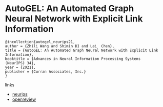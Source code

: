 # AutoGEL: An Automated Graph Neural Network with Explicit Link Information

```
@incollection{autogel_neurips21,
author = {Zhili Wang and Shimin DI and Lei  Chen},
title = {AutoGEL: An Automated Graph Neural Network with Explicit Link Information},
booktitle = {Advances in Neural Information Processing Systems (NeurIPS) 34},
year = {2021},
publisher = {Curran Associates, Inc.}
}
```

links
- [neurips](https://neurips.cc/Conferences/2021/ScheduleMultitrack?event=27423)
- [openreview](https://openreview.net/forum?id=PftCCiHVQP)
